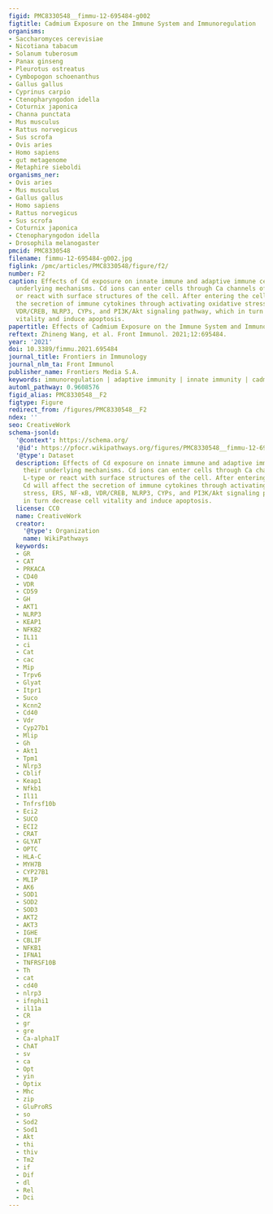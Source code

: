 ```yaml
---
figid: PMC8330548__fimmu-12-695484-g002
figtitle: Cadmium Exposure on the Immune System and Immunoregulation
organisms:
- Saccharomyces cerevisiae
- Nicotiana tabacum
- Solanum tuberosum
- Panax ginseng
- Pleurotus ostreatus
- Cymbopogon schoenanthus
- Gallus gallus
- Cyprinus carpio
- Ctenopharyngodon idella
- Coturnix japonica
- Channa punctata
- Mus musculus
- Rattus norvegicus
- Sus scrofa
- Ovis aries
- Homo sapiens
- gut metagenome
- Metaphire sieboldi
organisms_ner:
- Ovis aries
- Mus musculus
- Gallus gallus
- Homo sapiens
- Rattus norvegicus
- Sus scrofa
- Coturnix japonica
- Ctenopharyngodon idella
- Drosophila melanogaster
pmcid: PMC8330548
filename: fimmu-12-695484-g002.jpg
figlink: /pmc/articles/PMC8330548/figure/f2/
number: F2
caption: Effects of Cd exposure on innate immune and adaptive immune cells and their
  underlying mechanisms. Cd ions can enter cells through Ca channels of the L-type
  or react with surface structures of the cell. After entering the cell, Cd will affect
  the secretion of immune cytokines through activating oxidative stress, ERS, NF-κB,
  VDR/CREB, NLRP3, CYPs, and PI3K/Akt signaling pathway, which in turn decrease cell
  vitality and induce apoptosis.
papertitle: Effects of Cadmium Exposure on the Immune System and Immunoregulation.
reftext: Zhineng Wang, et al. Front Immunol. 2021;12:695484.
year: '2021'
doi: 10.3389/fimmu.2021.695484
journal_title: Frontiers in Immunology
journal_nlm_ta: Front Immunol
publisher_name: Frontiers Media S.A.
keywords: immunoregulation | adaptive immunity | innate immunity | cadmium | toxicity
automl_pathway: 0.9608576
figid_alias: PMC8330548__F2
figtype: Figure
redirect_from: /figures/PMC8330548__F2
ndex: ''
seo: CreativeWork
schema-jsonld:
  '@context': https://schema.org/
  '@id': https://pfocr.wikipathways.org/figures/PMC8330548__fimmu-12-695484-g002.html
  '@type': Dataset
  description: Effects of Cd exposure on innate immune and adaptive immune cells and
    their underlying mechanisms. Cd ions can enter cells through Ca channels of the
    L-type or react with surface structures of the cell. After entering the cell,
    Cd will affect the secretion of immune cytokines through activating oxidative
    stress, ERS, NF-κB, VDR/CREB, NLRP3, CYPs, and PI3K/Akt signaling pathway, which
    in turn decrease cell vitality and induce apoptosis.
  license: CC0
  name: CreativeWork
  creator:
    '@type': Organization
    name: WikiPathways
  keywords:
  - GR
  - CAT
  - PRKACA
  - CD40
  - VDR
  - CD59
  - GH
  - AKT1
  - NLRP3
  - KEAP1
  - NFKB2
  - IL11
  - ci
  - Cat
  - cac
  - Mip
  - Trpv6
  - Glyat
  - Itpr1
  - Suco
  - Kcnn2
  - Cd40
  - Vdr
  - Cyp27b1
  - Mlip
  - Gh
  - Akt1
  - Tpm1
  - Nlrp3
  - Cblif
  - Keap1
  - Nfkb1
  - Il11
  - Tnfrsf10b
  - Eci2
  - SUCO
  - ECI2
  - CRAT
  - GLYAT
  - OPTC
  - HLA-C
  - MYH7B
  - CYP27B1
  - MLIP
  - AK6
  - SOD1
  - SOD2
  - SOD3
  - AKT2
  - AKT3
  - IGHE
  - CBLIF
  - NFKB1
  - IFNA1
  - TNFRSF10B
  - Th
  - cat
  - cd40
  - nlrp3
  - ifnphi1
  - il11a
  - CR
  - gr
  - gre
  - Ca-alpha1T
  - ChAT
  - sv
  - ca
  - Opt
  - yin
  - Optix
  - Mhc
  - zip
  - GluProRS
  - so
  - Sod2
  - Sod1
  - Akt
  - thi
  - thiv
  - Tm2
  - if
  - Dif
  - dl
  - Rel
  - Dci
---
```

